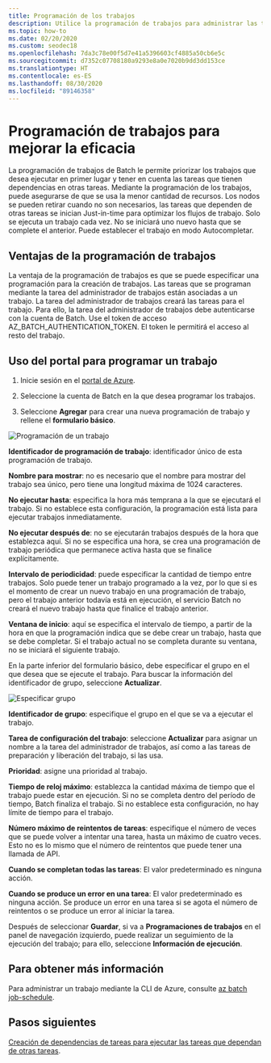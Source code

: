 ```yaml
---
title: Programación de los trabajos
description: Utilice la programación de trabajos para administrar las tareas.
ms.topic: how-to
ms.date: 02/20/2020
ms.custom: seodec18
ms.openlocfilehash: 7da3c78e00f5d7e41a5396603cf4885a50cb6e5c
ms.sourcegitcommit: d7352c07708180a9293e8a0e7020b9dd3dd153ce
ms.translationtype: HT
ms.contentlocale: es-ES
ms.lasthandoff: 08/30/2020
ms.locfileid: "89146358"
---
```

# <a name="schedule-jobs-for-efficiency"></a>Programación de trabajos para mejorar la eficacia

La programación de trabajos de Batch le permite priorizar los trabajos que desea ejecutar en primer lugar y tener en cuenta las tareas que tienen dependencias en otras tareas. Mediante la programación de los trabajos, puede asegurarse de que se usa la menor cantidad de recursos. Los nodos se pueden retirar cuando no son necesarios, las tareas que dependen de otras tareas se inician Just-in-time para optimizar los flujos de trabajo. Solo se ejecuta un trabajo cada vez. No se iniciará uno nuevo hasta que se complete el anterior. Puede establecer el trabajo en modo Autocompletar. 

## <a name="benefit-of-job-scheduling"></a>Ventajas de la programación de trabajos

La ventaja de la programación de trabajos es que se puede especificar una programación para la creación de trabajos. Las tareas que se programan mediante la tarea del administrador de trabajos están asociadas a un trabajo. La tarea del administrador de trabajos creará las tareas para el trabajo. Para ello, la tarea del administrador de trabajos debe autenticarse con la cuenta de Batch. Use el token de acceso AZ_BATCH_AUTHENTICATION_TOKEN. El token le permitirá el acceso al resto del trabajo. 

## <a name="use-the-portal-to-schedule-a-job"></a>Uso del portal para programar un trabajo

   1. Inicie sesión en el [portal de Azure](https://portal.azure.com/).

   2. Seleccione la cuenta de Batch en la que desea programar los trabajos.

   3. Seleccione **Agregar** para crear una nueva programación de trabajo y rellene el **formulario básico**.



![Programación de un trabajo][1]

**Identificador de programación de trabajo**: identificador único de esta programación de trabajo.

**Nombre para mostrar**: no es necesario que el nombre para mostrar del trabajo sea único, pero tiene una longitud máxima de 1024 caracteres.

**No ejecutar hasta**: especifica la hora más temprana a la que se ejecutará el trabajo. Si no establece esta configuración, la programación está lista para ejecutar trabajos inmediatamente.

**No ejecutar después de**: no se ejecutarán trabajos después de la hora que establezca aquí. Si no se especifica una hora, se crea una programación de trabajo periódica que permanece activa hasta que se finalice explícitamente.

**Intervalo de periodicidad**: puede especificar la cantidad de tiempo entre trabajos. Solo puede tener un trabajo programado a la vez, por lo que si es el momento de crear un nuevo trabajo en una programación de trabajo, pero el trabajo anterior todavía está en ejecución, el servicio Batch no creará el nuevo trabajo hasta que finalice el trabajo anterior.  

**Ventana de inicio**: aquí se especifica el intervalo de tiempo, a partir de la hora en que la programación indica que se debe crear un trabajo, hasta que se debe completar. Si el trabajo actual no se completa durante su ventana, no se iniciará el siguiente trabajo.

En la parte inferior del formulario básico, debe especificar el grupo en el que desea que se ejecute el trabajo. Para buscar la información del identificador de grupo, seleccione **Actualizar**. 

![Especificar grupo][2]


**Identificador de grupo**: especifique el grupo en el que se va a ejecutar el trabajo.

**Tarea de configuración del trabajo**: seleccione **Actualizar** para asignar un nombre a la tarea del administrador de trabajos, así como a las tareas de preparación y liberación del trabajo, si las usa.

**Prioridad**: asigne una prioridad al trabajo.

**Tiempo de reloj máximo**: establezca la cantidad máxima de tiempo que el trabajo puede estar en ejecución. Si no se completa dentro del período de tiempo, Batch finaliza el trabajo. Si no establece esta configuración, no hay límite de tiempo para el trabajo.

**Número máximo de reintentos de tareas**: especifique el número de veces que se puede volver a intentar una tarea, hasta un máximo de cuatro veces. Esto no es lo mismo que el número de reintentos que puede tener una llamada de API.

**Cuando se completan todas las tareas**: El valor predeterminado es ninguna acción.

**Cuando se produce un error en una tarea**: El valor predeterminado es ninguna acción. Se produce un error en una tarea si se agota el número de reintentos o se produce un error al iniciar la tarea. 

Después de seleccionar **Guardar**, si va a **Programaciones de trabajos** en el panel de navegación izquierdo, puede realizar un seguimiento de la ejecución del trabajo; para ello, seleccione **Información de ejecución**.


## <a name="for-more-information"></a>Para obtener más información

Para administrar un trabajo mediante la CLI de Azure, consulte [az batch job-schedule](/cli/azure/batch/job-schedule).

## <a name="next-steps"></a>Pasos siguientes

[Creación de dependencias de tareas para ejecutar las tareas que dependan de otras tareas](batch-task-dependencies.md).





[1]: ./media/batch-job-schedule/add_job_schedule-02.png
[2]: ./media/batch-job-schedule/add_job_schedule-03.png


